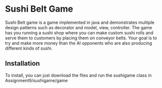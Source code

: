 # Sushi Belt Game
Sushi Belt game is a game implemented in java and demonstrates multiple design patterns such as decorator and model, view, controller. The game has you running a sushi shop where you can make custom sushi rolls and serve them to customers by placing them on conveyor belts. Your goal is to try and make more money than the AI opponents who are also producing different kinds of sushi. 

## Installation
To install, you can just download the files and run the sushigame class in Assignment9/sushigame/game


